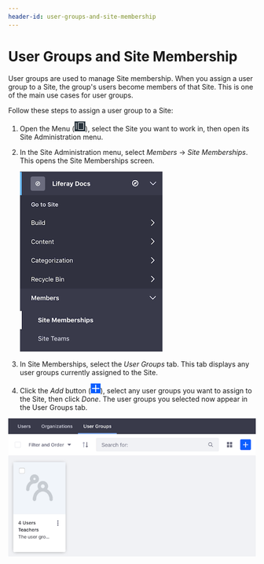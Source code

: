 ```yaml
---
header-id: user-groups-and-site-membership
---
```


# User Groups and Site Membership

User groups are used to manage Site membership. When you assign a user group 
to a Site, the group's users become members of that Site. This is one of the 
main use cases for user groups. 

Follow these steps to assign a user group to a Site:

1.  Open the Menu 
    (![Menu](../../../images/icon-menu.png)), 
    select the Site you want to work in, then open its Site Administration menu. 

2.  In the Site Administration menu, select *Members* &rarr; *Site Memberships*. 
    This opens the Site Memberships screen. 

    ![Figure 1: Select *Site Memberships* from the Site Administration menu.](../../../images/site-memberships.png)

3.  In Site Memberships, select the *User Groups* tab. This tab displays any 
    user groups currently assigned to the Site. 

4.  Click the *Add* button 
    (![Add](../../../images/icon-add.png)), 
    select any user groups you want to assign to the Site, then click *Done*. 
    The user groups you selected now appear in the User Groups tab. 

![Figure 2: The User Groups tab in Site Memberships shows the user groups currently assigned to the Site.](../../../images/user-groups-site-memberships.png)
